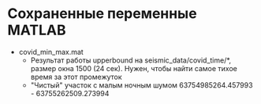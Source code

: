 # Сохраненные переменные MATLAB
- covid_min_max.mat
	- Результат работы upperbound на seismic_data/covid_time/*, размер окна 1500 (24 сек). Нужен, чтобы найти самое тихое время за этот промежуток
	- "Чистый" участок с малым ночным шумом 63754985264.457993 - 63755262509.273994
